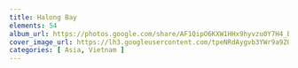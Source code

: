 ```yaml
---
title: Halong Bay
elements: 54
album_url: https://photos.google.com/share/AF1QipO6KXW1HHx9hyvzu0Y7H4_BDdNAP6Dp9DuOh0iT8AYIaKqWcfzDnxZPvSnfYN7Gzw?key=VFV6ZVBrLUtqdlAyZmJaM0dLdDF3MTBFOExZeHZR
cover_image_url: https://lh3.googleusercontent.com/tpeNRdAygvb3YWr9a9ZQ6khUNK3ia8Ei1HUnL6tww-XbifcvdqdZD0nO3KAxUlJAiJohaEclqV9E3TrDTDeEUGtu3G6rdtbZq9dX-1rvZ9tEdtXsZjfX5eGuAIxpuDXq_ImCIvZi95FLwPAjdKbL17vn0mUgIupeGeYKh7C6qixfizHjXlk3jVfz9oGATx5Kn0N9DQ_lpPsyPfR87d0mzdaNLIDWkyar2hxVRQKdk6Tmzqrg7mkBoc-Wz3HqZf-tqueUMK00CUX56aojqRL3en-O3YDdwc_CKcCsEES4CesTrKgk4iUtLc3uV9HFMi4ZcsVXKCyV3YicLvjV0XkdyziFGWCcS5vT1W1KZ5xRX7IUwdPevod7iBqw6aW6EacCfFGqxyckChpmDKjcsA1ianCqZ9qIC4VjJq4QA5U_1-htSG85U4Qi4vHIUi2XZVZ3dzELR-RvkPM4U-lxfs69ZH8fR4Mima1zWJuwUYtffdIaHIkkWIj1Be9hpPqvsiNBuPc4sLO3Fl-JuBL7kYO6ecNjmywsI174KAt7DTgWvvOXbWhqr3dFig61jyQHRIpX2zUwWNz_i-Dr7EDk_yQOhqw3rkO16REc_ftuk8ShuO5NiCxftDnU5PFhnKLg6k4mHGLJld2cwJ-zLJZYnd7UgMkuFUxOQVGegaPiXLqbrF_x555CRYFJCI4=s195-p-k-no
categories: [ Asia, Vietnam ]
---
```

